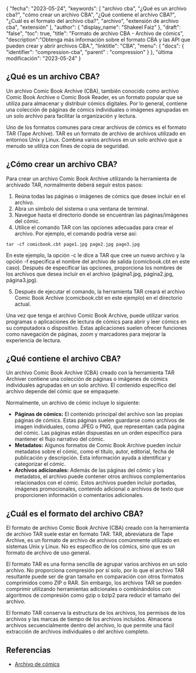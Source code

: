 {
"fecha": "2023-05-24",
  "keywords": [
"archivo cba",
"¿Qué es un archivo cba?",
"cómo crear un archivo CBA",
"¿Qué contiene el archivo CBA?",
"¿Cuál es el formato del archivo cba?",
"archivo",
"extensión de archivo cba",
"extensión"
],
  "author": {
"display_name": "Shakeel Faiz"
},
"draft": "false",
"toc": true,
"title": "Formato de archivo CBA - Archivo de cómics",
  "description":"Obtenga más información sobre el formato CBA y las API que pueden crear y abrir archivos CBA.",
"linktitle": "CBA",
  "menu": {
    "docs": {
      "identifier": "compression-cba",
"parent" : "compression"
}
},
"última modificación": "2023-05-24"
}

## ¿Qué es un archivo CBA?

Un archivo Comic Book Archive (CBA), también conocido como archivo Comic Book Archive o Comic Book Reader, es un formato popular que se utiliza para almacenar y distribuir cómics digitales. Por lo general, contiene una colección de páginas de cómics individuales o imágenes agrupadas en un solo archivo para facilitar la organización y lectura.

Uno de los formatos comunes para crear archivos de cómics es el formato TAR (Tape Archive). TAR es un formato de archivo de archivos utilizado en entornos Unix y Linux. Combina varios archivos en un solo archivo que a menudo se utiliza con fines de copia de seguridad.

## ¿Cómo crear un archivo CBA?

Para crear un archivo Comic Book Archive utilizando la herramienta de archivado TAR, normalmente deberá seguir estos pasos:

1. Reúna todas las páginas o imágenes de cómics que desee incluir en el archivo.
2. Abra un símbolo del sistema o una ventana de terminal.
3. Navegue hasta el directorio donde se encuentran las páginas/imágenes del cómic.
4. Utilice el comando TAR con las opciones adecuadas para crear el archivo. Por ejemplo, el comando podría verse así:

```
tar -cf comicbook.cbt page1.jpg page2.jpg page3.jpg
```

En este ejemplo, la opción -c le dice a TAR que cree un nuevo archivo y la opción -f especifica el nombre del archivo de salida (comicbook.cbt en este caso). Después de especificar las opciones, proporciona los nombres de los archivos que desea incluir en el archivo (página1.jpg, página2.jpg, página3.jpg).

5. Después de ejecutar el comando, la herramienta TAR creará el archivo Comic Book Archive (comicbook.cbt en este ejemplo) en el directorio actual.

Una vez que tenga el archivo Comic Book Archive, puede utilizar varios programas o aplicaciones de lectura de cómics para abrir y leer cómics en su computadora o dispositivo. Estas aplicaciones suelen ofrecer funciones como navegación de páginas, zoom y marcadores para mejorar la experiencia de lectura.

## ¿Qué contiene el archivo CBA?

Un archivo Comic Book Archive (CBA) creado con la herramienta TAR Archiver contiene una colección de páginas o imágenes de cómics individuales agrupadas en un solo archivo. El contenido específico del archivo depende del cómic que se empaquete.

Normalmente, un archivo de cómic incluye lo siguiente:

- **Páginas de cómics:** El contenido principal del archivo son las propias páginas de cómics. Estas páginas suelen guardarse como archivos de imagen individuales, como JPEG o PNG, que representan cada página del cómic. Las páginas están dispuestas en un orden específico para mantener el flujo narrativo del cómic.
- **Metadatos:** Algunos formatos de Comic Book Archive pueden incluir metadatos sobre el cómic, como el título, autor, editorial, fecha de publicación y descripción. Esta información ayuda a identificar y categorizar el cómic.
- **Archivos adicionales:** Además de las páginas del cómic y los metadatos, el archivo puede contener otros archivos complementarios relacionados con el cómic. Estos archivos pueden incluir portadas, imágenes promocionales, contenido adicional o archivos de texto que proporcionen información o comentarios adicionales.

## ¿Cuál es el formato del archivo CBA?

El formato de archivo Comic Book Archive (CBA) creado con la herramienta de archivo TAR suele estar en formato TAR. TAR, abreviatura de Tape Archive, es un formato de archivo de archivos comúnmente utilizado en sistemas Unix y Linux. No es específico de los cómics, sino que es un formato de archivo de uso general.

El formato TAR es una forma sencilla de agrupar varios archivos en un solo archivo. No proporciona compresión por sí solo, por lo que el archivo TAR resultante puede ser de gran tamaño en comparación con otros formatos comprimidos como ZIP o RAR. Sin embargo, los archivos TAR se pueden comprimir utilizando herramientas adicionales o combinándolos con algoritmos de compresión como gzip o bzip2 para reducir el tamaño del archivo.

El formato TAR conserva la estructura de los archivos, los permisos de los archivos y las marcas de tiempo de los archivos incluidos. Almacena archivos secuencialmente dentro del archivo, lo que permite una fácil extracción de archivos individuales o del archivo completo.

## Referencias
* [Archivo de cómics](https://en.wikipedia.org/wiki/Comic_book_archive)

